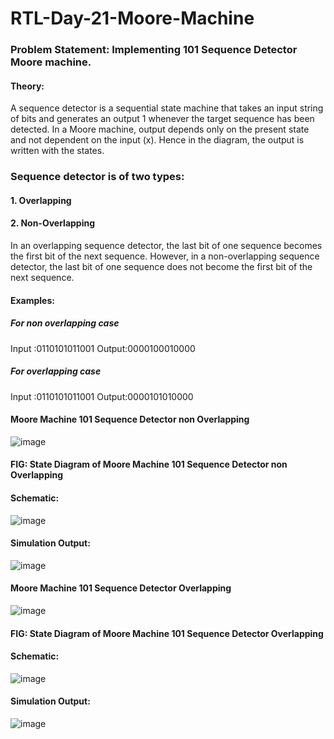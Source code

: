 # RTL-Day-21-Moore-Machine
### Problem Statement: Implementing 101 Sequence Detector Moore machine.
#### Theory:
A sequence detector is a sequential state machine that takes an input string of 
bits and generates an output 1 whenever the target sequence has been detected. 
In a Moore machine, output depends only on the present state and not 
dependent on the input (x). Hence in the diagram, the output is written with 
the states.

### Sequence detector is of two types:
#### 1. Overlapping
#### 2. Non-Overlapping

In an overlapping sequence detector, the last bit of one sequence becomes the 
first bit of the next sequence. However, in a non-overlapping sequence 
detector, the last bit of one sequence does not become the first bit of the next 
sequence. 

#### Examples:
##### For non overlapping case
Input :0110101011001
Output:0000100010000
##### For overlapping case
Input :0110101011001
Output:0000101010000

#### Moore Machine 101 Sequence Detector non Overlapping

![image](https://github.com/tusharshenoy/RTL-Day-21-Moore-Machine/assets/107348474/143ce7b3-81ca-4777-8fef-da17228aa71f)

#### FIG: State Diagram of Moore Machine 101 Sequence Detector non Overlapping


#### Schematic:
![image](https://github.com/tusharshenoy/RTL-Day-21-Moore-Machine/assets/107348474/69991acf-8055-4fd1-bc1d-9696d3ee99e6)

#### Simulation Output:
![image](https://github.com/tusharshenoy/RTL-Day-21-Moore-Machine/assets/107348474/f1730c4b-a53d-4e73-9166-5301b1810ec1)

#### Moore Machine 101 Sequence Detector Overlapping

![image](https://github.com/tusharshenoy/RTL-Day-21-Moore-Machine/assets/107348474/cea6540d-50c9-4e1d-af35-477b7a050a8b)


#### FIG: State Diagram of Moore Machine 101 Sequence Detector Overlapping

#### Schematic:

![image](https://github.com/tusharshenoy/RTL-Day-21-Moore-Machine/assets/107348474/1a75ef07-f364-4151-ad54-3b77f2925508)


#### Simulation Output:

![image](https://github.com/tusharshenoy/RTL-Day-21-Moore-Machine/assets/107348474/5d29dbc6-013c-46b1-9fef-b23ec06f13c9)

